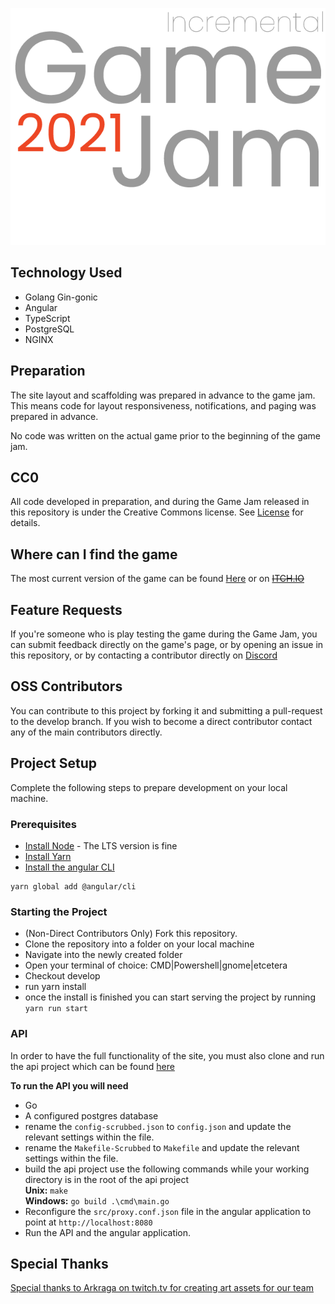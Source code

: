 ![header](https://github.com/Miboch/IGJ2021/blob/main/resources/igj2021.png?raw=true)

## Technology Used
* Golang Gin-gonic
* Angular
* TypeScript
* PostgreSQL
* NGINX

## Preparation
The site layout and scaffolding was prepared in advance to the game jam. This means code for layout responsiveness, notifications, and paging was prepared in advance.

No code was written on the actual game prior to the beginning of the game jam.

## CC0
All code developed in preparation, and during the Game Jam released in this repository is under the Creative Commons license. See [License](https://github.com/Miboch/IGJ2021/blob/main/LICENSE) for details.

## Where can I find the game
The most current version of the game can be found [Here](https://lemon.indiedev.io) or on ~~[ITCH.IO](https://itch-url-here.io)~~

## Feature Requests
If you're someone who is play testing the game during the Game Jam, you can submit feedback directly on the game's page, or by opening an issue in this repository, or by contacting a contributor directly on [Discord](https://discord.gg/Bv8vdChMsv)

## OSS Contributors
You can contribute to this project by forking it and submitting a pull-request to the develop branch. If you wish to become a direct contributor contact any of the main contributors directly.

## Project Setup
Complete the following steps to prepare development on your local machine.

### Prerequisites
- [Install Node](https://nodejs.org/en/) - The LTS version is fine 
- [Install Yarn](https://classic.yarnpkg.com/en/) 
- [Install the angular CLI](https://angular.io/) 

```
yarn global add @angular/cli
```

### Starting the Project
- (Non-Direct Contributors Only) Fork this repository.
- Clone the repository into a folder on your local machine 
- Navigate into the newly created folder
- Open your terminal of choice: CMD|Powershell|gnome|etcetera 
- Checkout develop
- run yarn install
- once the install is finished you can start serving the project by running `yarn run start`

### API
In order to have the full functionality of the site, you must also clone and run the api project which can be found [here](https://github.com/jeremy-sprinkle/lemon-api)

**To run the API you will need**
* Go
* A configured postgres database
* rename the `config-scrubbed.json` to `config.json` and update the relevant settings within the file.
* rename the `Makefile-Scrubbed` to `Makefile` and update the relevant settings within the file.
* build the api project use the following commands while your working directory is in the root of the api project  
  **Unix:** `make`  
  **Windows:** `go build .\cmd\main.go`
* Reconfigure the `src/proxy.conf.json` file in the angular application to point at `http://localhost:8080`
* Run the API and the angular application.


## Special Thanks
[Special thanks to Arkraga on twitch.tv for creating art assets for our team](https://twitch.tv/arkraga)

